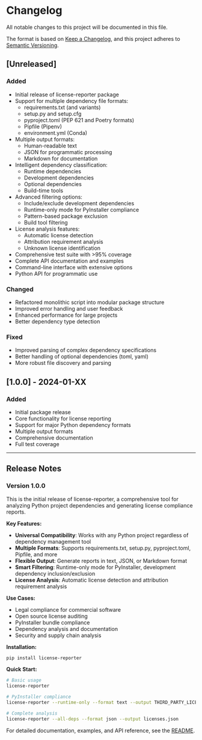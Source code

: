 # Changelog

All notable changes to this project will be documented in this file.

The format is based on [Keep a Changelog](https://keepachangelog.com/en/1.0.0/),
and this project adheres to [Semantic Versioning](https://semver.org/spec/v2.0.0.html).

## [Unreleased]

### Added
- Initial release of license-reporter package
- Support for multiple dependency file formats:
  - requirements.txt (and variants)
  - setup.py and setup.cfg
  - pyproject.toml (PEP 621 and Poetry formats)
  - Pipfile (Pipenv)
  - environment.yml (Conda)
- Multiple output formats:
  - Human-readable text
  - JSON for programmatic processing
  - Markdown for documentation
- Intelligent dependency classification:
  - Runtime dependencies
  - Development dependencies
  - Optional dependencies
  - Build-time tools
- Advanced filtering options:
  - Include/exclude development dependencies
  - Runtime-only mode for PyInstaller compliance
  - Pattern-based package exclusion
  - Build tool filtering
- License analysis features:
  - Automatic license detection
  - Attribution requirement analysis
  - Unknown license identification
- Comprehensive test suite with >95% coverage
- Complete API documentation and examples
- Command-line interface with extensive options
- Python API for programmatic use

### Changed
- Refactored monolithic script into modular package structure
- Improved error handling and user feedback
- Enhanced performance for large projects
- Better dependency type detection

### Fixed
- Improved parsing of complex dependency specifications
- Better handling of optional dependencies (toml, yaml)
- More robust file discovery and parsing

## [1.0.0] - 2024-01-XX

### Added
- Initial package release
- Core functionality for license reporting
- Support for major Python dependency formats
- Multiple output formats
- Comprehensive documentation
- Full test coverage

---

## Release Notes

### Version 1.0.0

This is the initial release of license-reporter, a comprehensive tool for analyzing Python project dependencies and generating license compliance reports.

**Key Features:**
- **Universal Compatibility**: Works with any Python project regardless of dependency management tool
- **Multiple Formats**: Supports requirements.txt, setup.py, pyproject.toml, Pipfile, and more
- **Flexible Output**: Generate reports in text, JSON, or Markdown format
- **Smart Filtering**: Runtime-only mode for PyInstaller, development dependency inclusion/exclusion
- **License Analysis**: Automatic license detection and attribution requirement analysis

**Use Cases:**
- Legal compliance for commercial software
- Open source license auditing
- PyInstaller bundle compliance
- Dependency analysis and documentation
- Security and supply chain analysis

**Installation:**
```bash
pip install license-reporter
```

**Quick Start:**
```bash
# Basic usage
license-reporter

# PyInstaller compliance
license-reporter --runtime-only --format text --output THIRD_PARTY_LICENSES.txt

# Complete analysis
license-reporter --all-deps --format json --output licenses.json
```

For detailed documentation, examples, and API reference, see the [README](README.md).
